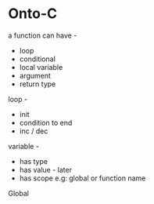 # Onto-C

a function can have - 
* loop
* conditional
* local variable
* argument
* return type

loop - 
* init
* condition to end
* inc / dec

variable - 
* has type
* has value - later
* has scope e.g: global or function name

Global